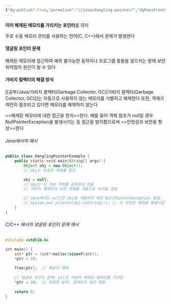 ```yaml
---
{"dg-publish":true,"permalink":"//java/dangling-pointer/","dgPassFrontmatter":true}
---
```



**이미 해제된 메모리를 가리키는 포인터**를 의미

주로 수동 메모리 관리를 사용하는 언어(C, C++)에서 문제가 발생한다

#### 댕글링 포인터 문제
해제된 메모리에 접근하여 예측 불가능한 동작이나 프로그램 충돌을 일으키는 문제
보안 취약점의 원인이 될 수 있다

#### 가비지 컬렉터의 해결 방식
[[공부/Java/가비지 콜렉터(Garbage Collector, GC)\|가비지 컬렉터(Garbage Collector, GC)]]는 자동으로 사용하지 않는 메모리를 식별하고 해제한다
또한, 객체가 여전히 참조되고 있다면 메모리를 해제하지 않는다

==해제된 메모리에 대한 접근을 방지==한다. 예를 들어 객체 참조가 null일 경우 NullPointerException을 발생시키는 등 접근을 방지함으로써 ==안정성과 보안을 향상==한다
###### Java에서의 예시
```java
public class DanglingPointerExample {
    public static void main(String[] args) {
        Object obj = new Object();
        // obj는 유효한 객체를 참조

        obj = null;
        // obj는 더 이상 객체를 참조하지 않음
        // 가비지 컬렉터가 이전 객체를 자동으로 수거할 것임

        // Java에서는 null인 obj를 사용하려 하면 NullPointerException 발생
        // System.out.println(obj.toString()); // 이 라인은 예외를 발생시킴
    }
}
```

###### C/C++ 에서의 댕글링 포인터 문제 예시
```c
#include <stdlib.h>

int main() {
    int* ptr = (int*)malloc(sizeof(int));
    *ptr = 10;
    
    free(ptr);  // 메모리 해제
    
    // 댕글링 포인터 문제: ptr은 여전히 해제된 메모리를 가리킴
    *ptr = 20;  // 위험한 동작: 정의되지 않은 행동
    
    return 0;
}
```